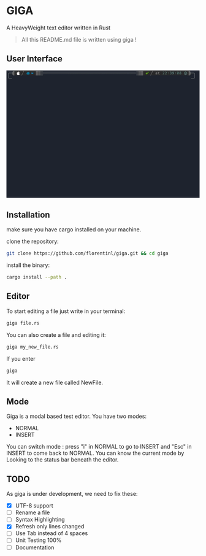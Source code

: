 # GIGA

A HeavyWeight text editor written in Rust

> All this README.md file is written using giga !

## User Interface

![Giga](./img/video.gif)

## Installation

make sure you have cargo installed on your machine.

clone the repository:

```Bash
git clone https://github.com/florentinl/giga.git && cd giga
````

install the binary:

```Bash
cargo install --path .
```

## Editor

To start editing a file just write in your terminal:

```Bash
giga file.rs
```

You can also create a file and editing it:

```Bash
giga my_new_file.rs
```

If you enter

```Bash
giga
```

It will create a new file called NewFile.

## Mode

Giga is a modal based test editor. You have two modes:

- NORMAL
- INSERT

You can switch mode : press "i" in NORMAL to go to INSERT and "Esc" in INSERT to come back to NORMAL.
You can know the current mode by Looking to the status bar beneath the editor.

## TODO

As giga is under development, we need to fix these:

- [x] UTF-8 support
- [ ] Rename a file
- [ ] Syntax Highlighting
- [x] Refresh only lines changed
- [ ] Use Tab instead of 4 spaces
- [ ] Unit Testing 100%
- [ ] Documentation

